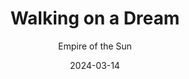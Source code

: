 ---
title: Walking on a Dream
subtitle: Empire of the Sun
year: 2008
type: Music
image: ./images/walking-on-a-dream.jpg
link: https://open.spotify.com/album/3qFui1PcteHFky44CeUflG?si=5JYF4f3RTD-k_HutHYKiTA
date: 2024-03-14
---